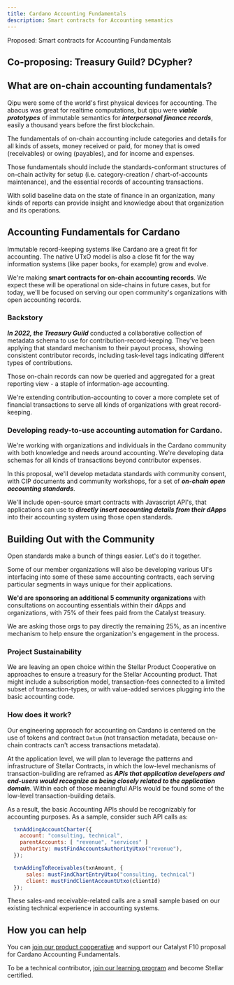 ```yaml
---
title: Cardano Accounting Fundamentals
description: Smart contracts for Accounting semantics
---
```


Proposed: Smart contracts for Accounting Fundamentals

Co-proposing: Treasury Guild?  DCypher?
---

## What are on-chain accounting fundamentals?

Qipu were some of the world's first physical devices for accounting.  The abacus was great for realtime computations, but qipu were ***viable prototypes*** of immutable semantics for ***interpersonal finance records***, easily a thousand years before the first blockchain.

The fundamentals of on-chain accounting include categories and details for all kinds of assets, money received or paid, for money that is owed (receivables) or owing (payables), and for income and expenses.  

Those fundamentals should include the standards-conformant structures of on-chain activity for setup (i.e. category-creation / chart-of-accounts maintenance), and the essential records of accounting transactions. 

With solid baseline data on the state of finance in an organization, many kinds of reports can provide insight and knowledge about that organization and its operations.

## Accounting Fundamentals for Cardano

Immutable record-keeping systems like Cardano are a great fit for accounting.  The native UTxO model is also a close fit for the way information systems (like paper books, for example) grow and evolve.

We're making **smart contracts for on-chain accounting records**.  We expect these will be operational on side-chains in future cases, but for today, we'll be focused on serving our open community's organizations with open accounting records.

### Backstory

***In 2022, the Treasury Guild*** conducted a collaborative collection of metadata schema to use for contribution-record-keeping.  They've been applying that standard mechanism to their payout process, showing consistent contributor records, including task-level tags indicating different types of contributions.  

Those on-chain records can now be queried and aggregated for a great reporting view - a staple of information-age accounting.

We're extending contribution-accounting to cover a more complete set of financial transactions to serve all kinds of organizations with great record-keeping.

### Developing ready-to-use accounting automation for Cardano.

We're working with organizations and individuals in the Cardano community with both knowledge and needs around accounting.  We're developing data schemas for all kinds of transactions beyond contributor expenses.

In this proposal, we'll develop metadata standards with community consent, with CIP documents and community workshops, for a set of ***on-chain open accounting standards***.  

We'll include open-source smart contracts with Javascript API's, that applications can use to ***directly insert accounting details from their dApps*** into their accounting system using those open standards.

## Building Out with the Community

Open standards make a bunch of things easier.  Let's do it together.

Some of our member organizations will also be developing various UI's interfacing into some of these same accounting contracts, each serving particular segments in ways unique for their applications.

**We'd are sponsoring an additional 5 community organizations** with consultations on accounting essentials within their dApps and organizations, with 75% of their fees paid from the Catalyst treasury.  

We are asking those orgs to pay directly the remaining 25%, as an incentive mechanism to help ensure the organization's engagement in the process.

### Project Sustainability

We are leaving an open choice within the Stellar Product Cooperative on approaches to ensure a treasury for the Stellar Accounting product.  That might include a subscription model, transaction-fees connected to a limited subset of transaction-types, or with value-added services plugging into the basic accounting code.

### How does it work?

Our engineering approach for accounting on Cardano is centered on the use of tokens and contract `Datum` (not transaction metadata, because on-chain contracts can't access transactions metadata).  

At the application level, we will plan to leverage the patterns and infrastructure of Stellar Contracts, in which the low-level mechanisms of transaction-building are reframed as ***APIs that application developers and end-users would recognize as being closely related to the application domain***.  Within each of those meaningful APIs would be found some of the low-level transaction-building details.

As a result, the basic Accounting APIs should be recognizably for accounting purposes.  As a sample, consider such API calls as:

```js
  txnAddingAccountCharter({
    account: "consulting, technical", 
    parentAccounts: [ "revenue", "services" ]
    authority: mustFindAccountsAuthorityUtxo("revenue"),
  });

  txnAddingToReceivables(txnAmount, {
      sales: mustFindChartEntryUtxo("consulting, technical")
      client: mustFindClientAccountUtxo(clientId)
  });

```  
  These sales-and receivable-related calls are a small sample based on our existing technical experience in accounting systems.

## How you can help

You can [join our product cooperative](/docs/contributing/join-to-earn) and support our Catalyst F10 proposal for Cardano Accounting Fundamentals.

To be a technical contributor, [join our learning program](/docs/contributing/join-to-learn) and become Stellar certified.



  

